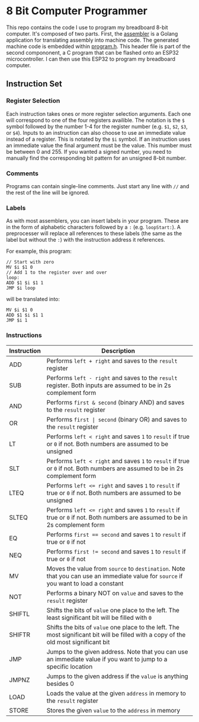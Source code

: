 # 8 Bit Computer Programmer

This repo contains the code I use to program my breadboard 8-bit computer. It's composed of two parts. First, the [assembler](./assembler/) is a Golang application for translating assembly into machine code. The generated machine code is embedded within [program.h](./components/program/program.h). This header file is part of the second compononent, a C program that can be flashed onto an ESP32 microcontroller. I can then use this ESP32 to program my breadboard computer.



## Instruction Set

### Register Selection

Each instruction takes ones or more register selection arguments. Each one will correspond to one of the four registers availible. The notation is the `$` symbol followed by the number 1-4 for the register number (e.g. `$1`, `$2`, `$3`, or `$4`). Inputs to an instruction can also choose to use an immediate value instead of a register. This is notated by the `$i` symbol. If an instruction uses an immediate value the final argument must be the value. This number must be between 0 and 255. If you wanted a signed number, you need to manually find the corresponding bit pattern for an unsigned 8-bit number.

### Comments

Programs can contain single-line comments. Just start any line with `//` and the rest of the line will be ignored.

### Labels

As with most assemblers, you can insert labels in your program. These are in the form of alphabetic characters followed by a `:` (e.g. `loopStart:`). A preprocesser will replace all references to these labels (the same as the label but without the `:`) with the instruction address it references.

For example, this program:

```
// Start with zero
MV $i $1 0
// Add 1 to the register over and over
loop:
ADD $1 $i $1 1
JMP $i loop
```

will be translated into:

```
MV $i $1 0
ADD $1 $i $1 1
JMP $i 1
```

### Instructions

| **Instruction**               | **Description**                                                                                                                       |
|-------------------------------|---------------------------------------------------------------------------------------------------------------------------------------|
| ADD <left> <right> <result>   | Performs `left + right` and saves to the `result` register                                                                            |
| SUB <left> <right> <result>   | Performs `left - right` and saves to the `result` register. Both inputs are assumed to be in 2s complement form                       |
| AND <first> <second> <result> | Performs `first & second` (binary AND) and saves to the `result` register                                                             |
| OR <first> <second> <result>  | Performs `first \| second` (binary OR) and saves to the `result` register                                                             |
| LT <left> <right> <result>    | Performs `left < right` and saves `1` to `result` if true or `0` if not. Both numbers are assumed to be unsigned                      |
| SLT <left> <right> <result>   | Performs `left < right` and saves `1` to `result` if true or `0` if not. Both numbers are assumed to be in 2s complement form         |
| LTEQ <left> <right> <result>  | Performs `left <= right` and saves `1` to `result` if true or `0` if not. Both numbers are assumed to be unsigned                     |
| SLTEQ <left> <right> <result> | Performs `left <= right` and saves `1` to `result` if true or `0` if not. Both numbers are assumed to be in 2s complement form        |
| EQ <first> <second> <result>  | Performs `first == second` and saves `1` to `result` if true or `0` if not                                                            |
| NEQ <first> <second> <result> | Performs `first != second` and saves `1` to `result` if true or `0` if not                                                            |
| MV <source> <destination>     | Moves the value from `source` to `destination`. Note that you can use an immediate value for `source` if you want to load a constant  |
| NOT <value> <result>          | Performs a binary NOT on `value` and saves to the `result` register                                                                   |
| SHIFTL <value> <result>       | Shifts the bits of `value` one place to the left. The least significant bit will be filled with `0`                                   |
| SHIFTR <value> <result>       | Shifts the bits of `value` one place to the left. The most significant bit will be filled with a copy of the old most significant bit |
| JMP <address>                 | Jumps to the given address. Note that you can use an immediate value if you want to jump to a specific location                       |
| JMPNZ <value> <address>       | Jumps to the given address if the `value` is anything besides 0                                                                       |
| LOAD <address> <result>       | Loads the value at the given `address` in memory to the `result` register                                                             |
| STORE <address> <value>       | Stores the given `value` to the `address` in memory                                                                                   |